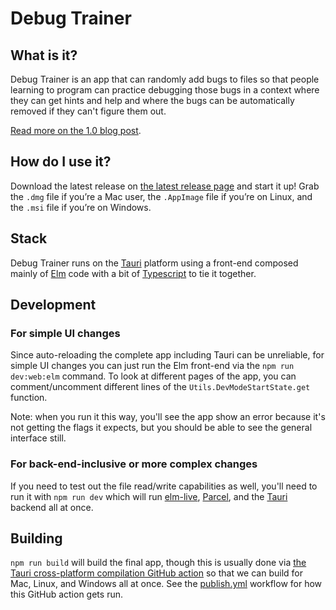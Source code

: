 # Debug Trainer

## What is it?

Debug Trainer is an app that can randomly add bugs to files so that people learning to program can practice debugging those bugs in a context where they can get hints and help and where the bugs can be automatically removed if they can't figure them out.

[Read more on the 1.0 blog post](https://kickstartcoding.online/learn/articles/introducing-debug-trainer-desktop-edition/).

## How do I use it?

Download the latest release on [the latest release page](https://github.com/kickstartcoding/debug_trainer_app/releases/latest) and start it up! Grab the `.dmg` file if you’re a Mac user, the `.AppImage` file if you’re on Linux, and the `.msi` file if you’re on Windows.

## Stack

Debug Trainer runs on the [Tauri](https://tauri.studio) platform using a front-end composed mainly of [Elm](https://elm-lang.org/) code with a bit of [Typescript](https://www.typescriptlang.org/) to tie it together.

## Development

### For simple UI changes

Since auto-reloading the complete app including Tauri can be unreliable, for simple UI changes you can just run the Elm front-end via the `npm run dev:web:elm` command. To look at different pages of the app, you can comment/uncomment different lines of the `Utils.DevModeStartState.get` function. 

Note: when you run it this way, you'll see the app show an error because it's not getting the flags it expects, but you should be able to see the general interface still.

### For back-end-inclusive or more complex changes

If you need to test out the file read/write capabilities as well, you'll need to run it with `npm run dev` which will run [elm-live](https://www.elm-live.com/), [Parcel](https://v2.parceljs.org/), and the [Tauri](https://tauri.studio) backend all at once.

## Building

`npm run build` will build the final app, though this is usually done via [the Tauri cross-platform compilation GitHub action](https://tauri.studio/en/docs/usage/ci-cd/cross-platform/) so that we can build for Mac, Linux, and Windows all at once. See the [publish.yml](.github/workflows/publish.yml) workflow for how this GitHub action gets run.